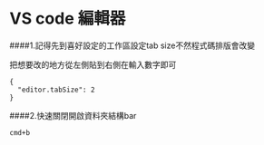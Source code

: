 # VS code 編輯器

####1.記得先到喜好設定的工作區設定tab size不然程式碼排版會改變


把想要改的地方從左側貼到右側在輸入數字即可
```
{
  "editor.tabSize": 2
}
```

####2.快速關閉開啟資料夾結構bar
```
cmd+b
```
